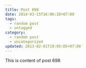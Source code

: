 ```yaml
---
title: Post 698
date: 2014-03-15T16:06:18+07:00
tags:
  - random post
  - untagged
category:
  - random post
  - uncategorized
updated: 2013-02-01T19:05:05+07:00
---
```

This is content of post 698